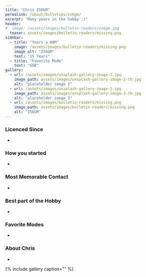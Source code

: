 ```yaml
---
title: "Chris ZS6GM"
permalink: /about/bulletins/zs6gm/
excerpt: "Many years in the hobby :)"
header:
#  image: /assets/images/bulletin-readers/zs6gm.jpg
  teaser: assets/images/bulletin-readers/missing.png
sidebar:
  - title: "Years a HAM"
    image: /assets/images/bulletin-readers/missing.png
    image_alt: "ZS6GM"
    text: "15 Years"
  - title: "Favorite Mode" 
    text: "SSB"
gallery:
  - url: /assets/images/unsplash-gallery-image-2.jpg
    image_path: assets/images/unsplash-gallery-image-2-th.jpg
    alt: "placeholder image 2"
  - url: /assets/images/unsplash-gallery-image-3.jpg
    image_path: assets/images/unsplash-gallery-image-3-th.jpg
    alt: "placeholder image 3"
  - url: /assets/images/bulletin-readers/missing.png
    image_path: assets/images/bulletin-readers/missing.png
    alt: "ZS6GM"
---
```


### Licenced Since
-

### How you started
-

### Most Memorable Contact
-

### Best part of the Hobby
-

### Favorite Modes
-

### About Chris 
-

{% include gallery caption="" %}
